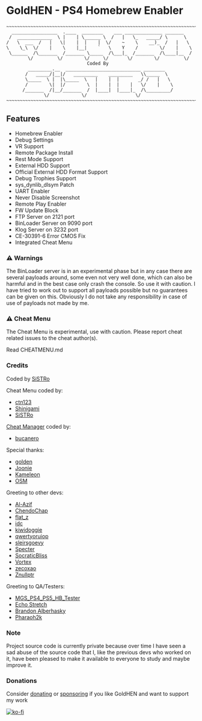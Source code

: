 # GoldHEN - PS4 Homebrew Enabler
```
~~~~~~~~~~~~~~~~~~~~~~~~~~~~~~~~~~~~~~~~~~~~~~~~~~~~~~~~~~~~~~~~~~~~~~~~
  _________________  .____  ________    ___ ______________ _______
 /  _____________  \ |    | \______ \  /   |   \_   _____/ \      \
/   \  ___  /   |   \|    |  |    |  \/    ~    \    __)_  /   |   \
\    \_\  \/    |    \    |__|    `   \    Y    /        \/    |    \
 \______  /\_______  /_______ \_____  /\___|_  /_______  /\____|__  /
        \/         \/        \/     \/       \/        \/         \/
                              Coded By
        _________.__  ____________________________ ________
       /   _____/|__|/   _________    _________   \\_____  \
       \_____  \ |  |\_____  \   |    |  |       _/ /   |   \
       /        \|  |/        \  |    |  |    |   \/    |    \
      /_______  /|__/_______  /  |____|  |____|_  /\_________/
              \/            \/                  \/
~~~~~~~~~~~~~~~~~~~~~~~~~~~~~~~~~~~~~~~~~~~~~~~~~~~~~~~~~~~~~~~~~~~~~~~~
```

## Features

- Homebrew Enabler
- Debug Settings
- VR Support
- Remote Package Install
- Rest Mode Support
- External HDD Support
- Official External HDD Format Support
- Debug Trophies Support
- sys_dynlib_dlsym Patch
- UART Enabler
- Never Disable Screenshot
- Remote Play Enabler
- FW Update Block
- FTP Server on 2121 port
- BinLoader Server on 9090 port
- Klog Server on 3232 port
- CE-30391-6 Error CMOS Fix
- Integrated Cheat Menu

### :warning: Warnings

The BinLoader server is in an experimental phase but in any case there are several payloads around, some even not very well done, which can also be harmful and in the best case only crash the console. So use it with caution.
I have tried to work out to support all payloads possible but no guarantees can be given on this. Obviously I do not take any responsibility in case of use of payloads not made by me.

### :warning: Cheat Menu

The Cheat Menu is experimental, use with caution.
Please report cheat related issues to the cheat author(s).

Read CHEATMENU.md

### Credits

Coded by [SiSTRo](https://github.com/SiSTR0)

Cheat Menu coded by:
- [ctn123](https://github.com/ctn123)
- [Shinigami](https://github.com/ScriptSK)
- [SiSTRo](https://github.com/SiSTR0)

[Cheat Manager](https://github.com/GoldHEN/GoldHEN_Cheat_Manager) coded by:
- [bucanero](https://github.com/bucanero)

Special thanks:
- [golden](https://github.com/jogolden)
- [Joonie](https://github.com/Joonie86)
- [Kameleon](https://github.com/kmeps4)
- [OSM](https://github.com/OSM-Made)

Greeting to other devs:
- [Al-Azif](https://github.com/Al-Azif)
- [ChendoChap](https://github.com/ChendoChap)
- [flat_z](https://github.com/flatz)
- [idc](https://github.com/idc)
- [kiwidoggie](https://github.com/kiwidoggie)
- [qwertyoruiop](https://twitter.com/qwertyoruiopz)
- [sleirsgoevy](https://github.com/sleirsgoevy)
- [Specter](https://github.com/Cryptogenic)
- [SocraticBliss](https://github.com/SocraticBliss)
- [Vortex](https://github.com/xvortex)
- [zecoxao](https://twitter.com/notzecoxao)
- [Znullptr](https://github.com/dmiller423)

Greeting to QA/Testers:
- [MGS_PS4_PS5_HB_Tester](https://twitter.com/MSZ_MGS)
- [Echo Stretch](https://twitter.com/StretchEcho)
- [Brandon Alberhasky](https://twitter.com/alberhasky)
- [Pharaoh2k](https://github.com/Pharaoh2k)

### Note
Project source code is currently private because over time I have seen a sad abuse of the source code that I, like the previous devs who worked on it, have been pleased to make it available to everyone to study and maybe improve it.

### Donations
Consider [donating](https://goldhen.github.io/support) or [sponsoring](https://github.com/sponsors/SiSTR0) if you like GoldHEN and want to support my work

[![ko-fi](https://ko-fi.com/img/githubbutton_sm.svg)](https://ko-fi.com/SiSTRo)